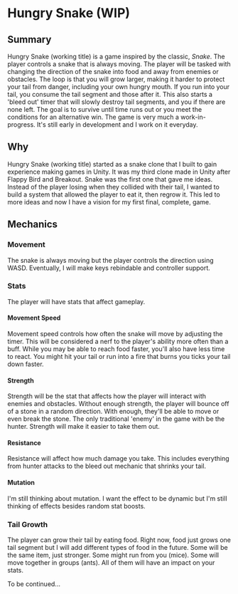 # Hungry Snake (WIP)

## Summary

Hungry Snake (working title) is a game inspired by the classic, *Snake*. The player controls a snake that is always moving. The player will be tasked with changing the direction of the snake into food and away from enemies or obstacles. The loop is that you will grow larger, making it harder to protect your tail from danger, including your own hungry mouth. If you run into your tail, you consume the tail segment and those after it. This also starts a 'bleed out' timer that will slowly destroy tail segments, and you if there are none left. The goal is to survive until time runs out or you meet the conditions for an alternative win. The game is very much a work-in-progress. It's still early in development and I work on it everyday.

## Why

Hungry Snake (working title) started as a snake clone that I built to gain experience making games in Unity. It was my third clone made in Unity after Flappy Bird and Breakout. Snake was the first one that gave me ideas. Instead of the player losing when they collided with their tail, I wanted to build a system that allowed the player to eat it, then regrow it. This led to more ideas and now I have a vision for my first final, complete, game.

## Mechanics

### Movement

The snake is always moving but the player controls the direction using WASD. Eventually, I will make keys rebindable and controller support.

### Stats

The player will have stats that affect gameplay.

#### Movement Speed

Movement speed controls how often the snake will move by adjusting the timer. This will be considered a nerf to the player's ability more often than a buff. While you may be able to reach food faster, you'll also have less time to react. You might hit your tail or run into a fire that burns you ticks your tail down faster.

#### Strength

Strength will be the stat that affects how the player will interact with enemies and obstacles. Without enough strength, the player will bounce off of a stone in a random direction. With enough, they'll be able to move or even break the stone. The only traditional 'enemy' in the game with be the hunter. Strength will make it easier to take them out.

#### Resistance

Resistance will affect how much damage you take. This includes everything from hunter attacks to the bleed out mechanic that shrinks your tail.

#### Mutation

I'm still thinking about mutation. I want the effect to be dynamic but I'm still thinking of effects besides random stat boosts.

### Tail Growth

The player can grow their tail by eating food. Right now, food just grows one tail segment but I will add different types of food in the future. Some will be the same item, just stronger. Some might run from you (mice). Some will move together in groups (ants). All of them will have an impact on your stats.

To be continued...
